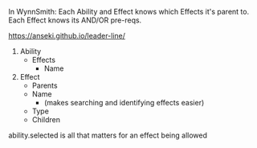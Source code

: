 In WynnSmith:
Each Ability and Effect knows which Effects it's parent to.
Each Effect knows its AND/OR pre-reqs.

https://anseki.github.io/leader-line/

1. Ability
	- Effects
		- Name
2. Effect
	- Parents
	- Name 
		- (makes searching and identifying effects easier)
	- Type
	- Children


ability.selected is all that matters for an effect being allowed
